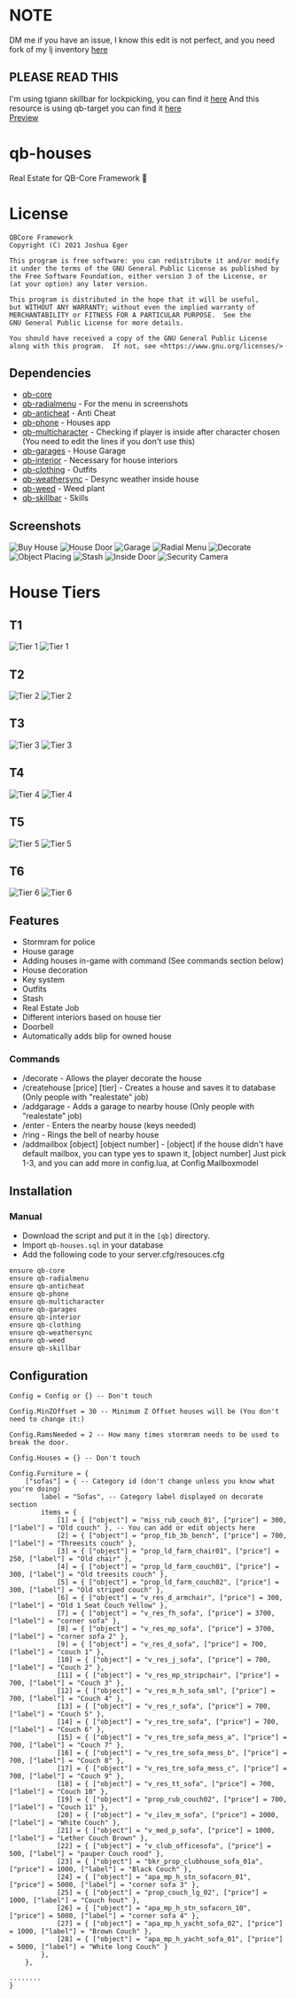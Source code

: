 # NOTE
DM me if you have an issue, I know this edit is not perfect, and you need fork of my lj inventory [here](https://github.com/JustLazzy/lj-inventory)
<br>
## PLEASE READ THIS
I'm using tgiann skillbar for lockpicking, you can find it [here](https://github.com/TGIANN/fivem-tgiann-skillbar)
And this resource is using qb-target you can find it [here](https://github.com/BerkieBb/qb-target)
<br>
[Preview](https://medal.tv/games/gta-v/clips/9D3nG6lp-Rk78/d1337LyrKNn2)

# qb-houses
Real Estate for QB-Core Framework :house_with_garden:

# License

    QBCore Framework
    Copyright (C) 2021 Joshua Eger

    This program is free software: you can redistribute it and/or modify
    it under the terms of the GNU General Public License as published by
    the Free Software Foundation, either version 3 of the License, or
    (at your option) any later version.

    This program is distributed in the hope that it will be useful,
    but WITHOUT ANY WARRANTY; without even the implied warranty of
    MERCHANTABILITY or FITNESS FOR A PARTICULAR PURPOSE.  See the
    GNU General Public License for more details.

    You should have received a copy of the GNU General Public License
    along with this program.  If not, see <https://www.gnu.org/licenses/>

## Dependencies
- [qb-core](https://github.com/qbcore-framework/qb-core)
- [qb-radialmenu](https://github.com/qbcore-framework/qb-radialmenu) - For the menu in screenshots
- [qb-anticheat](https://github.com/qbcore-framework/qb-anticheat) - Anti Cheat 
- [qb-phone](https://github.com/qbcore-framework/qb-phone) - Houses app
- [qb-multicharacter](https://github.com/qbcore-framework/qb-multicharacter) - Checking if player is inside after character chosen (You need to edit the lines if you don't use this)
- [qb-garages](https://github.com/qbcore-framework/qb-garages) - House Garage
- [qb-interior](https://github.com/qbcore-framework/qb-interior) - Necessary for house interiors
- [qb-clothing](https://github.com/qbcore-framework/qb-clothing) - Outfits
- [qb-weathersync](https://github.com/qbcore-framework/qb-weathersync) - Desync weather inside house
- [qb-weed](https://github.com/qbcore-framework/qb-weed) - Weed plant
- [qb-skillbar](https://github.com/qbcore-framework/qb-skillbar) - Skills

## Screenshots
![Buy House](https://imgur.com/4eQnRqA.png)
![House Door](https://imgur.com/UQzvdzn.png)
![Garage](https://imgur.com/XRbkzsP.png)
![Radial Menu](https://imgur.com/GTpalYW.png)
![Decorate](https://imgur.com/Bbp6rvI.png)
![Object Placing](https://imgur.com/fmV0gPM.png)
![Stash](https://imgur.com/HarcCIU.png)
![Inside Door](https://imgur.com/Y0rzBuy.png)
![Security Camera](https://imgur.com/a0qPwsL.png)

# House Tiers
## T1
![Tier 1](https://i.imgur.com/pLVzo6G.jpg)
![Tier 1](https://i.imgur.com/YqZHjra.jpg)
## T2
![Tier 2](https://i.imgur.com/mp3XL4Y.jpg)
![Tier 2](https://i.imgur.com/3DH9RFw.jpg)
## T3
![Tier 3](https://i.imgur.com/1XF60jD.jpg)
![Tier 3](https://i.imgur.com/iVYajrY.jpg)
## T4
![Tier 4](https://i.imgur.com/ubt165o.jpg)
![Tier 4](https://i.imgur.com/x5nXid5.jpg)
## T5
![Tier 5](https://i.imgur.com/CbqPcq0.jpg)
![Tier 5](https://i.imgur.com/RxKlteo.jpg)
## T6
![Tier 6](https://i.imgur.com/pRS6XdN.jpg)
![Tier 6](https://i.imgur.com/sNFavws.jpg)

## Features
- Stormram for police
- House garage
- Adding houses in-game with command (See commands section below)
- House decoration
- Key system
- Outfits
- Stash
- Real Estate Job
- Different interiors based on house tier
- Doorbell
- Automatically adds blip for owned house

### Commands
- /decorate - Allows the player decorate the house
- /createhouse [price] [tier] - Creates a house and saves it to database (Only people with "realestate" job)
- /addgarage - Adds a garage to nearby house (Only people with "realestate" job)
- /enter - Enters the nearby house (keys needed)
- /ring - Rings the bell of nearby house
- /addmailbox [object] [object number] - [object] if the house didn't have default mailbox, you can type yes to spawn it, [object number] Just pick 1-3, and you can add more in config.lua, at Config.Mailboxmodel

## Installation
### Manual
- Download the script and put it in the `[qb]` directory.
- Import `qb-houses.sql` in your database
- Add the following code to your server.cfg/resouces.cfg
```
ensure qb-core
ensure qb-radialmenu
ensure qb-anticheat
ensure qb-phone
ensure qb-multicharacter
ensure qb-garages
ensure qb-interior
ensure qb-clothing
ensure qb-weathersync
ensure qb-weed
ensure qb-skillbar
```

## Configuration
```
Config = Config or {} -- Don't touch

Config.MinZOffset = 30 -- Minimum Z Offset houses will be (You don't need to change it:)

Config.RamsNeeded = 2 -- How many times stormram needs to be used to break the door.

Config.Houses = {} -- Don't touch

Config.Furniture = {
	["sofas"] = { -- Category id (don't change unless you know what you're doing)
		label = "Sofas", -- Category label displayed on decorate section
		items = {
			[1] = { ["object"] = "miss_rub_couch_01", ["price"] = 300, ["label"] = "Old couch" }, -- You can add or edit objects here
			[2] = { ["object"] = "prop_fib_3b_bench", ["price"] = 700, ["label"] = "Threesits couch" },
			[3] = { ["object"] = "prop_ld_farm_chair01", ["price"] = 250, ["label"] = "Old chair" },
			[4] = { ["object"] = "prop_ld_farm_couch01", ["price"] = 300, ["label"] = "Old treesits couch" },
			[5] = { ["object"] = "prop_ld_farm_couch02", ["price"] = 300, ["label"] = "Old striped couch" },
			[6] = { ["object"] = "v_res_d_armchair", ["price"] = 300, ["label"] = "Old 1 Seat Couch Yellow" },
			[7] = { ["object"] = "v_res_fh_sofa", ["price"] = 3700, ["label"] = "corner sofa" },
			[8] = { ["object"] = "v_res_mp_sofa", ["price"] = 3700, ["label"] = "corner sofa 2" },
			[9] = { ["object"] = "v_res_d_sofa", ["price"] = 700, ["label"] = "couch 1" },
			[10] = { ["object"] = "v_res_j_sofa", ["price"] = 700, ["label"] = "Couch 2" },
			[11] = { ["object"] = "v_res_mp_stripchair", ["price"] = 700, ["label"] = "Couch 3" },
			[12] = { ["object"] = "v_res_m_h_sofa_sml", ["price"] = 700, ["label"] = "Couch 4" },
			[13] = { ["object"] = "v_res_r_sofa", ["price"] = 700, ["label"] = "Couch 5" },
			[14] = { ["object"] = "v_res_tre_sofa", ["price"] = 700, ["label"] = "Couch 6" },
			[15] = { ["object"] = "v_res_tre_sofa_mess_a", ["price"] = 700, ["label"] = "Couch 7" },
			[16] = { ["object"] = "v_res_tre_sofa_mess_b", ["price"] = 700, ["label"] = "Couch 8" },
			[17] = { ["object"] = "v_res_tre_sofa_mess_c", ["price"] = 700, ["label"] = "Couch 9" },
			[18] = { ["object"] = "v_res_tt_sofa", ["price"] = 700, ["label"] = "Couch 10" },
			[19] = { ["object"] = "prop_rub_couch02", ["price"] = 700, ["label"] = "Couch 11" },
			[20] = { ["object"] = "v_ilev_m_sofa", ["price"] = 2000, ["label"] = "White Couch" },
			[21] = { ["object"] = "v_med_p_sofa", ["price"] = 1000, ["label"] = "Lether Couch Brown" },
			[22] = { ["object"] = "v_club_officesofa", ["price"] = 500, ["label"] = "pauper Couch rood" },
			[23] = { ["object"] = "bkr_prop_clubhouse_sofa_01a", ["price"] = 1000, ["label"] = "Black Couch" },
			[24] = { ["object"] = "apa_mp_h_stn_sofacorn_01", ["price"] = 5000, ["label"] = "corner sofa 3" },
			[25] = { ["object"] = "prop_couch_lg_02", ["price"] = 1000, ["label"] = "Couch hout" },
			[26] = { ["object"] = "apa_mp_h_stn_sofacorn_10", ["price"] = 5000, ["label"] = "corner sofa 4" },
			[27] = { ["object"] = "apa_mp_h_yacht_sofa_02", ["price"] = 1000, ["label"] = "Brown Couch" },
			[28] = { ["object"] = "apa_mp_h_yacht_sofa_01", ["price"] = 5000, ["label"] = "White long Couch" }
		},
	},

........
}
```
